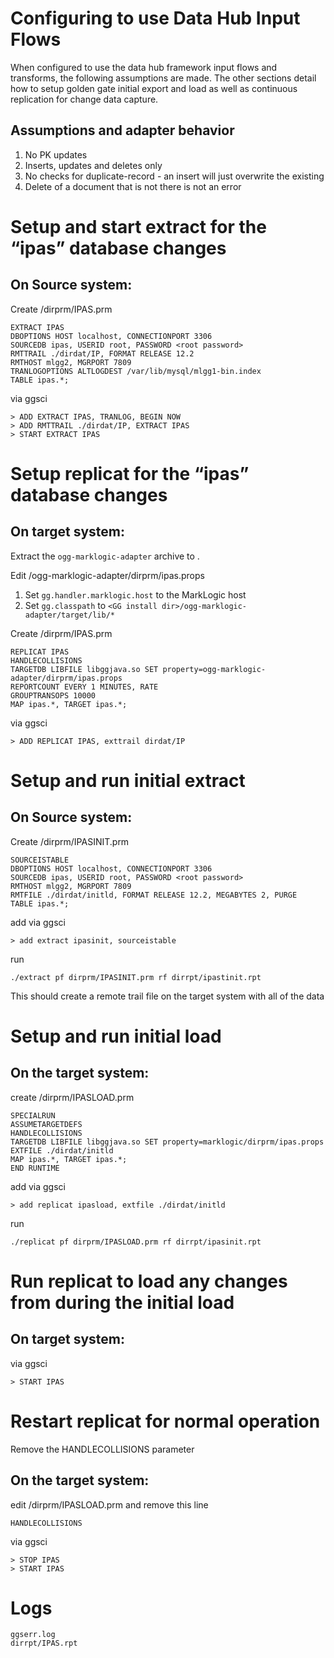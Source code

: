 # Configuring to use Data Hub Input Flows
When configured to use the data hub framework input flows and transforms, the following assumptions are made. The other sections detail how to setup golden gate initial export and load as well as continuous replication for change data capture.

## Assumptions and adapter behavior
1) No PK updates
2) Inserts, updates and deletes only
3) No checks for duplicate-record - an insert will just overwrite the existing
4) Delete of a document that is not there is not an error

# Setup and start extract for the “ipas” database changes
## On Source system:
Create <GG install dir>/dirprm/IPAS.prm
```
EXTRACT IPAS
DBOPTIONS HOST localhost, CONNECTIONPORT 3306
SOURCEDB ipas, USERID root, PASSWORD <root password>
RMTTRAIL ./dirdat/IP, FORMAT RELEASE 12.2
RMTHOST mlgg2, MGRPORT 7809
TRANLOGOPTIONS ALTLOGDEST /var/lib/mysql/mlgg1-bin.index
TABLE ipas.*;
```

via ggsci
```
> ADD EXTRACT IPAS, TRANLOG, BEGIN NOW
> ADD RMTTRAIL ./dirdat/IP, EXTRACT IPAS
> START EXTRACT IPAS
```

# Setup replicat for the “ipas” database changes
## On target system:

Extract the `ogg-marklogic-adapter` archive to <GG install dir>.

Edit <GG install dir>/ogg-marklogic-adapter/dirprm/ipas.props
1) Set `gg.handler.marklogic.host` to the MarkLogic host
1) Set `gg.classpath` to `<GG install dir>/ogg-marklogic-adapter/target/lib/*`

Create <GG install dir>/dirprm/IPAS.prm
```
REPLICAT IPAS
HANDLECOLLISIONS
TARGETDB LIBFILE libggjava.so SET property=ogg-marklogic-adapter/dirprm/ipas.props
REPORTCOUNT EVERY 1 MINUTES, RATE
GROUPTRANSOPS 10000
MAP ipas.*, TARGET ipas.*;
```
via ggsci
```
> ADD REPLICAT IPAS, exttrail dirdat/IP
```

# Setup and run initial extract
## On Source system:

Create <GG install dir>/dirprm/IPASINIT.prm
```
SOURCEISTABLE
DBOPTIONS HOST localhost, CONNECTIONPORT 3306
SOURCEDB ipas, USERID root, PASSWORD <root password>
RMTHOST mlgg2, MGRPORT 7809
RMTFILE ./dirdat/initld, FORMAT RELEASE 12.2, MEGABYTES 2, PURGE
TABLE ipas.*;
```
add via ggsci
```
> add extract ipasinit, sourceistable
```
run
```
./extract pf dirprm/IPASINIT.prm rf dirrpt/ipastinit.rpt
```

This should create a remote trail file on the target system with all of the data

# Setup and run initial load
## On the target system:

create <GG install dir>/dirprm/IPASLOAD.prm
```
SPECIALRUN
ASSUMETARGETDEFS
HANDLECOLLISIONS
TARGETDB LIBFILE libggjava.so SET property=marklogic/dirprm/ipas.props
EXTFILE ./dirdat/initld
MAP ipas.*, TARGET ipas.*;
END RUNTIME
```
add via ggsci
```
> add replicat ipasload, extfile ./dirdat/initld
```
run
```
./replicat pf dirprm/IPASLOAD.prm rf dirrpt/ipasinit.rpt
```
# Run replicat to load any changes from during the initial load
## On target system:

via ggsci
```
> START IPAS
```

# Restart replicat for normal operation
Remove the HANDLECOLLISIONS parameter
## On the target system:

edit <GG install dir>/dirprm/IPASLOAD.prm and remove this line
```
HANDLECOLLISIONS
```
via ggsci
```
> STOP IPAS
> START IPAS
```

# Logs
```
ggserr.log
dirrpt/IPAS.rpt
```
